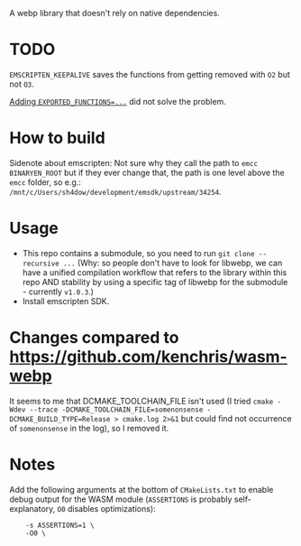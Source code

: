 A webp library that doesn't rely on native dependencies.

# TODO

`EMSCRIPTEN_KEEPALIVE` saves the functions from getting removed with `O2` but not `O3`.

[Adding `EXPORTED_FUNCTIONS=...`](https://emscripten.org/docs/getting_started/FAQ.html#why-do-functions-in-my-c-c-source-code-vanish-when-i-compile-to-javascript-and-or-i-get-no-functions-to-process) 
did not solve the problem.

# How to build

Sidenote about emscripten: Not sure why they call the path to `emcc` `BINARYEN_ROOT` but if they ever change that, 
the path is one level above the `emcc` folder, so e.g.: `/mnt/c/Users/sh4dow/development/emsdk/upstream/34254`.

# Usage

- This repo contains a submodule, so you need to run `git clone --recursive ...` (Why: so people don't have to 
look for libwebp, we can have a unified compilation workflow that refers to the library within this repo AND stability 
by using a specific tag of libwebp for the submodule - currently `v1.0.3`.)
- Install emscripten SDK.

# Changes compared to https://github.com/kenchris/wasm-webp

It seems to me that DCMAKE_TOOLCHAIN_FILE isn't used (I tried 
`cmake -Wdev --trace -DCMAKE_TOOLCHAIN_FILE=somenonsense -DCMAKE_BUILD_TYPE=Release > cmake.log 2>&1` but could 
find not occurrence of `somenonsense` in the log), so I removed it.

# Notes

Add the following arguments at the bottom of `CMakeLists.txt` to enable debug output for the WASM module (`ASSERTIONS` is probably
  self-explanatory, `O0` disables optimizations):
  ```
      -s ASSERTIONS=1 \
      -O0 \
  ```
